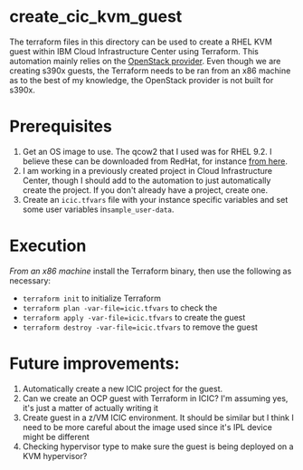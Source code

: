 # create_cic_kvm_guest
The terraform files in this directory can be used to create a RHEL KVM guest within IBM Cloud Infrastructure Center using Terraform. This automation mainly relies on the [OpenStack provider](https://registry.terraform.io/providers/terraform-provider-openstack/openstack/latest/docs). Even though we are creating s390x guests, the Terraform needs to be ran from an x86 machine as to the best of my knowledge, the OpenStack provider is not built for s390x.

# Prerequisites
1. Get an OS image to use. The qcow2 that I used was for RHEL 9.2. I believe these can be downloaded from RedHat, for instance [from here](https://access.redhat.com/downloads/content/73/ver=/rhel---9.2/9.2/s390x/product-software).
2. I am working in a previously created project in Cloud Infrastructure Center, though I should add to the automation to just automatically create the project. If you don't already have a project, create one.
3. Create an `icic.tfvars` file with your instance specific variables and set some user variables in`sample_user-data`. 

# Execution
*From an x86 machine* install the Terraform binary, then use the following as necessary:
- `terraform init` to initialize Terraform
- `terraform plan -var-file=icic.tfvars` to check the 
- `terraform apply -var-file=icic.tfvars` to create the guest
- `terraform destroy -var-file=icic.tfvars` to remove the guest

# Future improvements:
1. Automatically create a new ICIC project for the guest. 
2. Can we create an OCP guest with Terraform in ICIC? I'm assuming yes, it's just a matter of actually writing it
3. Create guest in a z/VM ICIC environment. It should be similar but I think I need to be more careful about the image used since it's IPL device might be different
4. Checking hypervisor type to make sure the guest is being deployed on a KVM hypervisor?
